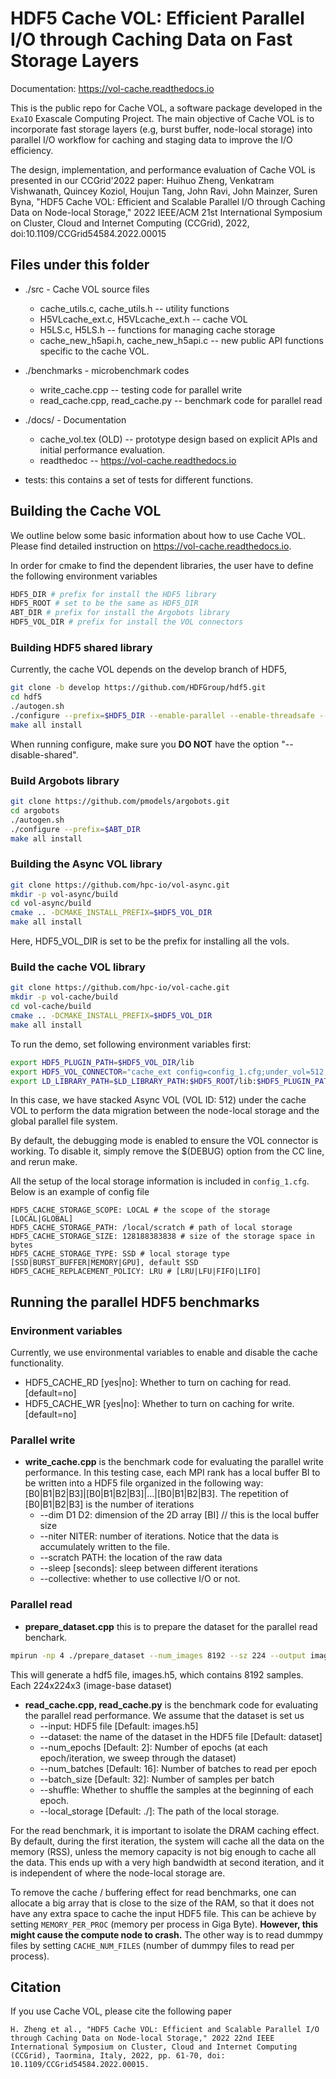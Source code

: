 # HDF5 Cache VOL: Efficient Parallel I/O through Caching Data on Fast Storage Layers

Documentation: <https://vol-cache.readthedocs.io>

This is the public repo for Cache VOL, a software package developed in the ```ExaIO``` Exascale Computing Project. The main objective of Cache VOL is to incorporate fast storage layers (e.g, burst buffer, node-local storage) into parallel I/O workflow for caching and staging data to improve the I/O efficiency.

The design, implementation, and performance evaluation of Cache VOL is presented in our CCGrid'2022 paper:
Huihuo Zheng, Venkatram Vishwanath, Quincey Koziol, Houjun Tang, John Ravi, John Mainzer, Suren Byna, "HDF5 Cache VOL: Efficient and Scalable Parallel
I/O through Caching Data on Node-local Storage," 2022 IEEE/ACM 21st International Symposium on Cluster, Cloud and Internet Computing (CCGrid), 2022, doi:10.1109/CCGrid54584.2022.00015

## Files under this folder

* ./src - Cache VOL source files
  * cache_utils.c, cache_utils.h --  utility functions
  * H5VLcache_ext.c, H5VLcache_ext.h -- cache VOL
  * H5LS.c, H5LS.h -- functions for managing cache storage
  * cache_new_h5api.h, cache_new_h5api.c -- new public API functions specific to the cache VOL.

* ./benchmarks - microbenchmark codes
  * write_cache.cpp -- testing code for parallel write
  * read_cache.cpp, read_cache.py -- benchmark code for parallel read

* ./docs/ - Documentation
  * cache_vol.tex (OLD) -- prototype design based on explicit APIs and initial performance evaluation.
  * readthedoc -- <https://vol-cache.readthedocs.io>
* tests: this contains a set of tests for different functions.

## Building the Cache VOL

We outline below some basic information about how to use Cache VOL. Please find detailed instruction on <https://vol-cache.readthedocs.io>.

In order for cmake to find the dependent libraries, the user have to define the following environment variables

```bash
HDF5_DIR # prefix for install the HDF5 library
HDF5_ROOT # set to be the same as HDF5_DIR
ABT_DIR # prefix for install the Argobots library
HDF5_VOL_DIR # prefix for install the VOL connectors
```

### Building HDF5 shared library

Currently, the cache VOL depends on the develop branch of HDF5,

```bash
git clone -b develop https://github.com/HDFGroup/hdf5.git
cd hdf5
./autogen.sh
./configure --prefix=$HDF5_DIR --enable-parallel --enable-threadsafe --enable-unsupported CC=mpicc
make all install 
```

When running configure, make sure you **DO NOT** have the option "--disable-shared".

### Build Argobots library

```bash
git clone https://github.com/pmodels/argobots.git
cd argobots
./autogen.sh
./configure --prefix=$ABT_DIR
make all install
```

### Building the Async VOL library

```bash
git clone https://github.com/hpc-io/vol-async.git
mkdir -p vol-async/build
cd vol-async/build
cmake .. -DCMAKE_INSTALL_PREFIX=$HDF5_VOL_DIR
make all install
```

Here, HDF5_VOL_DIR is set to be the prefix for installing all the vols.

### Build the cache VOL library

```bash
git clone https://github.com/hpc-io/vol-cache.git
mkdir -p vol-cache/build
cd vol-cache/build
cmake .. -DCMAKE_INSTALL_PREFIX=$HDF5_VOL_DIR
make all install
```

To run the demo, set following environment variables first:

```bash
export HDF5_PLUGIN_PATH=$HDF5_VOL_DIR/lib
export HDF5_VOL_CONNECTOR="cache_ext config=config_1.cfg;under_vol=512;under_info={under_vol=0;under_info={}};"
export LD_LIBRARY_PATH=$LD_LIBRARY_PATH:$HDF5_ROOT/lib:$HDF5_PLUGIN_PATH
```

In this case, we have stacked Async VOL (VOL ID: 512) under the cache VOL to perform the data migration between the node-local storage and the global parallel file system.

By default, the debugging mode is enabled to ensure the VOL connector is working. To disable it, simply remove the $(DEBUG) option from the CC line, and rerun make.

All the setup of the local storage information is included in ```config_1.cfg```. Below is an example of config file

```config
HDF5_CACHE_STORAGE_SCOPE: LOCAL # the scope of the storage [LOCAL|GLOBAL]
HDF5_CACHE_STORAGE_PATH: /local/scratch # path of local storage
HDF5_CACHE_STORAGE_SIZE: 128188383838 # size of the storage space in bytes
HDF5_CACHE_STORAGE_TYPE: SSD # local storage type [SSD|BURST_BUFFER|MEMORY|GPU], default SSD
HDF5_CACHE_REPLACEMENT_POLICY: LRU # [LRU|LFU|FIFO|LIFO]
```

## Running the parallel HDF5 benchmarks

### Environment variables

Currently, we use environmental variables to enable and disable the cache functionality.

* HDF5_CACHE_RD [yes|no]: Whether to turn on caching for read. [default=no]
* HDF5_CACHE_WR [yes|no]: Whether to turn on caching for write. [default=no]

### Parallel write

* **write_cache.cpp** is the benchmark code for evaluating the parallel write performance. In this testing case, each MPI rank has a local
   buffer BI to be written into a HDF5 file organized in the following way: [B0|B1|B2|B3]|[B0|B1|B2|B3]|...|[B0|B1|B2|B3]. The repetition of [B0|B1|B2|B3] is the number of iterations
  * --dim D1 D2: dimension of the 2D array [BI] // this is the local buffer size
  * --niter NITER: number of iterations. Notice that the data is accumulately written to the file.
  * --scratch PATH: the location of the raw data
  * --sleep [seconds]: sleep between different iterations
  * --collective: whether to use collective I/O or not.

### Parallel read

* **prepare_dataset.cpp** this is to prepare the dataset for the parallel read benchark.

```bash
mpirun -np 4 ./prepare_dataset --num_images 8192 --sz 224 --output images.h5
```

This will generate a hdf5 file, images.h5, which contains 8192 samples. Each 224x224x3 (image-base dataset)

* **read_cache.cpp, read_cache.py** is the benchmark code for evaluating the parallel read performance. We assume that the dataset is set us
  * --input: HDF5 file [Default: images.h5]
  * --dataset: the name of the dataset in the HDF5 file [Default: dataset]
  * --num_epochs [Default: 2]: Number of epochs (at each epoch/iteration, we sweep through the dataset)
  * --num_batches [Default: 16]: Number of batches to read per epoch
  * --batch_size [Default: 32]: Number of samples per batch
  * --shuffle: Whether to shuffle the samples at the beginning of each epoch.
  * --local_storage [Default: ./]: The path of the local storage.

For the read benchmark, it is important to isolate the DRAM caching effect. By default, during the first iteration, the system will cache all the data on the memory (RSS), unless the memory capacity is not big enough to cache all the data. This ends up with a very high bandwidth at second iteration, and it is independent of where the node-local storage are.

To remove the cache / buffering effect for read benchmarks, one can allocate a big array that is close to the size of the RAM, so that it does not have any extra space to cache the input HDF5 file. This can be achieve by setting ```MEMORY_PER_PROC``` (memory per process in Giga Byte). **However, this might cause the compute node to crash.** The other way is to read dummpy files by setting ```CACHE_NUM_FILES``` (number of dummpy files to read per process).

## Citation
If you use Cache VOL, please cite the following paper
```
H. Zheng et al., "HDF5 Cache VOL: Efficient and Scalable Parallel I/O through Caching Data on Node-local Storage," 2022 22nd IEEE International Symposium on Cluster, Cloud and Internet Computing (CCGrid), Taormina, Italy, 2022, pp. 61-70, doi: 10.1109/CCGrid54584.2022.00015.
```
